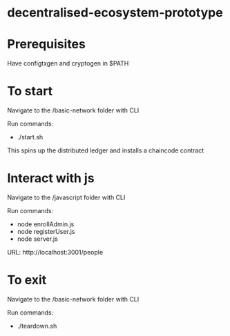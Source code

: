 # decentralised-ecosystem-prototype

<body>

<h1>Prerequisites</h1>
<p>Have configtxgen and cryptogen in $PATH</p>

<h1>To start</h1>
<p>Navigate to the /basic-network folder with CLI</p>
  <p>Run commands:</p>
    <ul>
        <li>./start.sh</li>
    </ul>
   <p>This spins up the distributed ledger and installs a chaincode contract</p>
<h1>Interact with js</h1>
<p>Navigate to the /javascript folder with CLI</p>
<p>Run commands:</p>
    <ul>
        <li>node enrollAdmin.js</li>
        <li>node registerUser.js</li>
        <li>node server.js</li>
    </ul>
<p>URL: http://localhost:3001/people</p>
<h1>To exit</h1>
<p>Navigate to the /basic-network folder with CLI</p>
  <p>Run commands:</p>
    <ul>
        <li>./teardown.sh</li>
    </ul>
</body>

